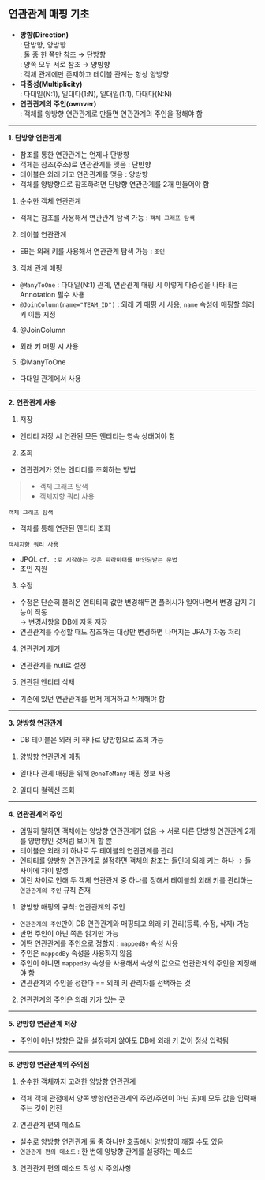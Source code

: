 ## 연관관계 매핑 기초

- **방향(Direction)**\
: 단방향, 양방향\
: 둘 중 한 쪽만 참조 → 단방향\
: 양쪽 모두 서로 참조 → 양방향\
: 객체 관계에만 존재하고 테이블 관계는 항상 양방향
- **다중성(Multiplicity)**\
: 다대일(N:1), 일대다(1:N), 일대일(1:1), 다대다(N:N)
- **연관관계의 주인(ownver)**\
: 객체를 양방향 연관관계로 만들면 연관관계의 주인을 정해야 함

---

**1. 단방향 연관관계**
- 참조를 통한 연관관계는 언제나 단방향
- 객체는 참조(주소)로 연관관계를 맺음 : 단반향
- 테이블은 외래 키고 연관관계를 맺음 : 양방향
- 객체를 양방향으로 참조하려면 단방향 연관관계를 2개 만들어야 함

1. 순수한 객체 연관관계
- 객체는 참조를 사용해서 연관관계 탐색 가능 : `객체 그래프 탐색`

2. 테이블 연관관계
- EB는 외래 키를 사용해서 연관관계 탐색 가능 : `조인`

3. 객체 관계 매핑
- `@ManyToOne` : 다대일(N:1) 관계, 연관관계 매핑 시 이렇게 다중성을 나타내는 Annotation 필수 사용
- `@JoinColumn(name="TEAM_ID")` : 외래 키 매핑 시 사용, `name` 속성에 매핑할 외래 키 이름 지정

4. @JoinColumn
- 외래 키 매핑 시 사용

5. @ManyToOne
- 다대일 관계에서 사용

---

**2. 연관관계 사용**
1. 저장
- 엔티티 저장 시 연관된 모든 엔티티는 영속 상태여야 함

2. 조회
- 연관관계가 있는 엔티티를 조회하는 방법
> - 객체 그래프 탐색
> - 객체지향 쿼리 사용

`객체 그래프 탐색`
- 객체를 통해 연관된 엔티티 조회

`객체지향 쿼리 사용`
- JPQL `cf. :로 시작하는 것은 파라미터를 바인딩받는 문법`
- 조인 지원

3. 수정
- 수정은 단순히 불러온 엔티티의 값만 변경해두면 플러시가 일어나면서 변경 감지 기능이 작동\
→ 변경사항을 DB에 자동 저장
- 연관관계를 수정할 때도 참조하는 대상만 변경하면 나머지는 JPA가 자동 처리

4. 연관관계 제거
- 연관관계를 null로 설정

5. 연관된 엔티티 삭제
- 기존에 있던 연관관계를 먼저 제거하고 삭제해야 함

---

**3. 양방향 연관관계**
- DB 테이블은 외래 키 하나로 양방향으로 조회 가능

1. 양방향 연관관계 매핑
- 일대다 관계 매핑을 위해 `@oneToMany` 매핑 정보 사용

2. 일대다 컬렉션 조회

---

**4. 연관관계의 주인**
- 엄밀히 말하면 객체에는 양방향 연관관계가 없음 → 서로 다른 단방향 연관관계 2개를 양방향인 것처럼 보이게 할 뿐
- 테이블은 외래 키 하나로 두 테이블의 연관관계를 관리
- 엔티티를 양방향 연관관계로 설정하면 객체의 참조는 둘인데 외래 키는 하나 → 둘 사이에 차이 발생
- 이런 차이로 인해 두 객체 연관관계 중 하나를 정해서 테이블의 외래 키를 관리하는 `연관관계의 주인` 규칙 존재

1. 양방향 매핑의 규칙: 연관관계의 주인
- `연관관계의 주인`만이 DB 연관관계와 매핑되고 외래 키 관리(등록, 수정, 삭제) 가능
- 반면 주인이 아닌 쪽은 읽기만 가능
- 어떤 연관관계를 주인으로 정할지 : `mappedBy` 속성 사용
- 주인은 `mappedBy` 속성을 사용하지 않음
- 주인이 아니면 `mappedBy` 속성을 사용해서 속성의 값으로 연관관계의 주인을 지정해야 함
- 연관관계의 주인을 정한다 == 외래 키 관리자를 선택하는 것

2. 연관관계의 주인은 외래 키가 있는 곳

---

**5. 양방향 연관관계 저장**
- 주인이 아닌 방향은 값을 설정하지 않아도 DB에 외래 키 값이 정상 입력됨

---

**6. 양방향 연관관계의 주의점**
1. 순수한 객체까지 고려한 양방향 연관관계
- 객체 객체 관점에서 양쪽 방향(연관관계의 주인/주인이 아닌 곳)에 모두 값을 입력해주는 것이 안전

2. 연관관계 편의 메소드
- 실수로 양방향 연관관계 둘 중 하나만 호출해서 양방향이 깨질 수도 있음
- `연관관계 편의 메소드` : 한 번에 양방향 관계를 설정하는 메소드

3. 연관관계 편의 메소드 작성 시 주의사항
